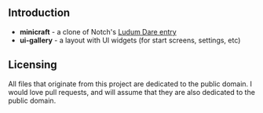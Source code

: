 ## Introduction

* **minicraft** - a clone of Notch's [Ludum Dare entry](http://www.ludumdare.com/compo/ludum-dare-22/?action=preview&uid=398)
* **ui-gallery** - a layout with UI widgets (for start screens, settings, etc)

## Licensing

All files that originate from this project are dedicated to the public domain. I would love pull requests, and will assume that they are also dedicated to the public domain.
